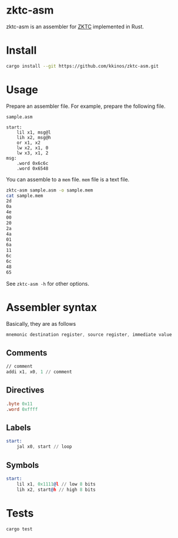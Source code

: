 # zktc-asm

zktc-asm is an assembler for [ZKTC](https://github.com/kkinos/zktc) implemented in Rust.

# Install

```sh
cargo install --git https://github.com/kkinos/zktc-asm.git
```

# Usage

Prepare an assembler file. For example, prepare the following file.

`sample.asm`

```
start:
	lil x1, msg@l
	lih x2, msg@h
	or x1, x2
	lw x2, x1, 0
	lw x3, x1, 2
msg:
	.word 0x6c6c
	.word 0x6548
```

You can assemble to a `mem` file. `mem` file is a text file.

```sh
zktc-asm sample.asm -o sample.mem
cat sample.mem
2d
0a
4e
00
20
2a
4a
01
6a
11
6c
6c
48
65

```

See `zktc-asm -h` for other options.

# Assembler syntax

Basically, they are as follows

```asm
mnemonic destination register, source register, immediate value
```

## Comments

```asm
// comment
addi x1, x0, 1 // comment
```

## Directives

```asm
.byte 0x11
.word 0xffff
```

## Labels

```asm
start:
	jal x0, start // loop
```

## Symbols

```asm
start:
	lil x1, 0x1111@l // low 8 bits
	lih x2, start@h // high 8 bits
```

# Tests

```bash
cargo test
```

